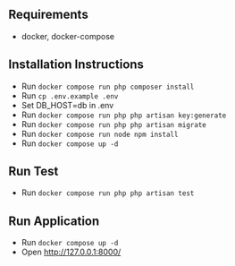 
## Requirements
- docker, docker-compose



## Installation Instructions

- Run `docker compose run php composer install`
- Run `cp .env.example .env`
- Set DB_HOST=db in .env
- Run `docker compose run php php artisan key:generate`
- Run `docker compose run php php artisan migrate`
- Run `docker compose run node npm install`
- Run `docker compose up -d`

## Run Test
- Run `docker compose run php php artisan test`



## Run Application
- Run `docker compose up -d`
- Open http://127.0.0.1:8000/

